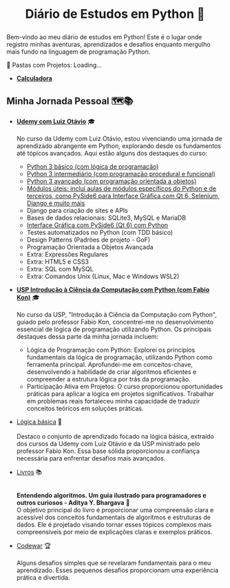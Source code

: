 # <p align="center">Diário de Estudos em Python 🚀</p>

Bem-vindo ao meu diário de estudos em Python! Este é o lugar onde registro minhas aventuras, aprendizados e desafios enquanto mergulho mais fundo na linguagem de programação Python.


📂 Pastas com Projetos: Loading...
- **[Calculadora](https://github.com/PabloAlves99/Python/tree/main/Udemy/_pyside6/PA_calculadora)**


## Minha Jornada Pessoal 🗺️📚

- **[Udemy com Luiz Otávio](https://github.com/PabloAlves99/Python/tree/main/Udemy)** 🎓 <br><br>
     No curso da Udemy com Luiz Otávio, estou vivenciando uma jornada de aprendizado abrangente em Python, explorando desde os fundamentos até tópicos avançados. Aqui estão alguns dos destaques do curso:
    - [Python 3 básico (com lógica de programação)](https://github.com/PabloAlves99/Python/tree/main/logica_basica)
    - [Python 3 intermediário (com programação procedural e funcional)](https://github.com/PabloAlves99/Python/tree/main/Udemy)
    - [Python 3 avançado (com programação orientada a objetos)](https://github.com/PabloAlves99/Python/tree/main/Udemy/POO)
    - [Módulos úteis: inclui aulas de módulos específicos do Python e de terceiros, como PySide6 para Interface Gráfica com Qt 6, Selenium, Django e muito mais](https://github.com/PabloAlves99/Python/tree/main/Udemy/modulos)
    - Django para criação de sites e APIs
    - Bases de dados relacionais: SQLite3, MySQL e MariaDB
    - [Interface Gráfica com PySide6 (Qt 6) com Python](https://github.com/PabloAlves99/Python/tree/main/Udemy/_pyside6)
    - Testes automatizados no Python (com TDD básico)
    - Design Patterns (Padrões de projeto - GoF)
    - Programação Orientada a Objetos Avançada
    - Extra: Expressões Regulares
    - Extra: HTML5 e CSS3
    - Extra: SQL com MySQL
    - Extra: Comandos Unix (Linux, Mac e Windows WSL2)
  
- **[USP Introdução à Ciência da Computação com Python (com Fabio Kon)](https://github.com/PabloAlves99/Python/tree/main/universidade_de_Sao_Paulo)** 🎓 <br><br>
    No curso da USP, "Introdução à Ciência da Computação com Python", guiado pelo professor Fabio Kon, concentrei-me no desenvolvimento essencial de lógica de programação utilizando Python. Os principais destaques dessa parte da minha jornada incluem:
    - Lógica de Programação com Python: Explorei os princípios fundamentais da lógica de programação, utilizando Python como ferramenta principal. Aprofundei-me em conceitos-chave, desenvolvendo a habilidade de criar algoritmos eficientes e compreender a estrutura lógica por trás da programação.
    - Participação Ativa em Projetos: O curso proporcionou oportunidades práticas para aplicar a lógica em projetos significativos. Trabalhar em problemas reais fortaleceu minha capacidade de traduzir conceitos teóricos em soluções práticas.

- [Lógica básica](https://github.com/PabloAlves99/Python/tree/main/logica_basica) 🧠<br><br>
  Destaco o conjunto de aprendizado focado na lógica básica, extraído dos cursos da Udemy com Luiz Otávio e da USP ministrado pelo professor Fabio Kon.
  Essa base sólida proporcionou a confiança necessária para enfrentar desafios mais avançados.


- [Livros](https://github.com/PabloAlves99/Python/tree/main/livros) 📚<br><br>

  **Entendendo algoritmos. Um guia ilustrado para programadores e outros curiosos - Aditya Y. Bhargava** 📖<br>
   O objetivo principal do livro é proporcionar uma compreensão clara e acessível dos conceitos fundamentais de algoritmos e estruturas de dados. Ele é projetado visando tornar esses tópicos complexos mais compreensíveis por meio de explicações claras e exemplos práticos.<!-- O livro é amplamente utilizado como uma introdução sólida à ciência da computação e algoritmos para estudantes e entusiastas da programação. -->
    <!--- Busca Binária: Um algoritmo eficiente para encontrar um elemento em uma lista ordenada.
    - Ordenação Rápida (Quicksort): Um algoritmo de ordenação eficiente com aplicação prática.
    - Programação Dinâmica: Uma técnica para resolver problemas dividindo-os em subproblemas menores.
    - Algoritmo de Dijkstra: Um algoritmo de caminho mais curto em grafos ponderados.
    - Algoritmo de Kruskal: Um algoritmo de árvore geradora mínima para encontrar a árvore que abrange todos os vértices com o peso total mínimo.
    - Algoritmo de Bellman-Ford: Um algoritmo de caminho mais curto em grafos que pode lidar com arestas ponderadas negativamente.
    - Hashing e Tabelas Hash: Técnicas para associar chaves a valores em uma estrutura de dados eficiente.
    - Grafos e Algoritmo de Busca em Largura (BFS): Exploração de estruturas de grafos e um algoritmo de busca em largura.
    - Programação Linear: Uma técnica para otimização de problemas lineares.-->

- [Codewar](https://github.com/PabloAlves99/Python/tree/main/codewar) 🏆<br><br>
  Alguns desafios simples que se revelaram fundamentais para o meu aprendizado. Esses pequenos desafios proporcionam uma experiência prática e divertida.
